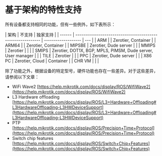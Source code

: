 # 基于架构的特性支持

所有设备都支持相同的功能，但有一些例外，如下表所示：

| 架构   | 不支持                                                       | 独家支持            |
| ------ | ------------------------------------------------------------ | ------------------- | --- |
| ARM    |                                                              | Zerotier, Container |
| ARM64  |                                                              | Zerotier, Container |
| MIPSBE | Zerotier, Dude server                                        |                     |
| MMIPS  | Zerotier                                                     |                     |     |
| SMIPS  | Zerotier, DOT1X, BGP, MPLS, PIMSM, Dude server, User manager |                     |
| TILE   | Zerotier                                                     |                     |
| PPC    | Zerotier, Dude server                                        |                     |
| X86 PC | Zerotier, Cloud                                              | Container           |
| CHR VM |                                                              |                     |

除了功能之外，根据设备的特定型号，硬件功能也存在一些差异。对于这些差异，请参阅以下文章：

- WiFi Wave2 [https://help.mikrotik.com/docs/display/ROS/WifiWave2](https://help.mikrotik.com/docs/display/ROS/WifiWave2)
- L3 Hardware offloading [https://help.mikrotik.com/docs/display/ROS/L3+Hardware+Offloading#L3HardwareOffloading-L3HWDeviceSupport](https://help.mikrotik.com/docs/display/ROS/L3+Hardware+Offloading#L3HardwareOffloading-L3HWDeviceSupport)
- PTP [https://help.mikrotik.com/docs/display/ROS/Precision+Time+Protocol](https://help.mikrotik.com/docs/display/ROS/Precision+Time+Protocol)
- Switch chip features [https://help.mikrotik.com/docs/display/ROS/Switch+Chip+Features](https://help.mikrotik.com/docs/display/ROS/Switch+Chip+Features)
